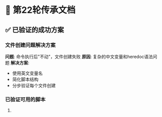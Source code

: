 # 🔄 第22轮传承文档

## ✅ 已验证的成功方案

### 文件创建问题解决方案
**问题**: 命令执行后"不动"，文件创建失败
**原因**: 复杂的中文变量和heredoc语法问题
**解决方案**: 
- 使用英文变量名
- 简化脚本结构
- 分步验证每个文件创建

### 已验证可用的脚本
1. 
